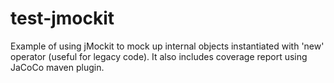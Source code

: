 # test-jmockit
Example of using jMockit to mock up internal objects instantiated with 'new' operator (useful for legacy code). 
It also includes coverage report using JaCoCo maven plugin.
